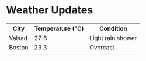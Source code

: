 # Weather Updates

<!-- WEATHER-UPDATE-START -->
<table><tr><th>City</th><th>Temperature (°C)</th><th>Condition</th></tr><tr><td>Valsad</td><td>27.6</td><td>Light rain shower</td></tr><tr><td>Boston</td><td>23.3</td><td>Overcast</td></tr><tr><td></td><td></td><td></td></tr></table>
<!-- WEATHER-UPDATE-END -->
